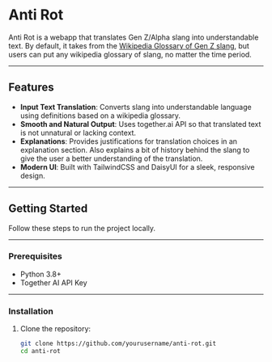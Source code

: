 # **Anti Rot**

Anti Rot is a webapp that translates Gen Z/Alpha slang into understandable text. By default, it takes from the [Wikipedia Glossary of Gen Z slang](https://en.m.wikipedia.org/wiki/Glossary_of_Generation_Z_slang), but users can put any wikipedia glossary of slang, no matter the time period.

---

## **Features**

- **Input Text Translation**: Converts slang into understandable language using definitions based on a wikipedia glossary.
- **Smooth and Natural Output**: Uses together.ai API so that translated text is not unnatural or lacking context.
- **Explanations**: Provides justifications for translation choices in an explanation section. Also explains a bit of history behind the slang to give the user a better understanding of the translation.
- **Modern UI**: Built with TailwindCSS and DaisyUI for a sleek, responsive design.

---

## **Getting Started**

Follow these steps to run the project locally.

---

### **Prerequisites**

- Python 3.8+
- Together AI API Key

---

### **Installation**

1. Clone the repository:

   ```bash
   git clone https://github.com/yourusername/anti-rot.git
   cd anti-rot
